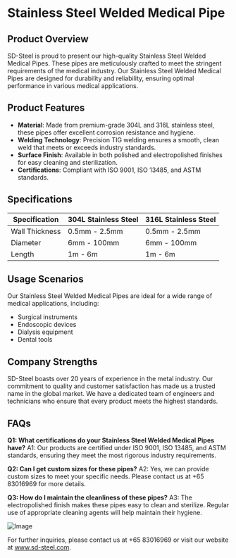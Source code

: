 # Stainless Steel Welded Medical Pipe

## Product Overview

SD-Steel is proud to present our high-quality Stainless Steel Welded Medical Pipes. These pipes are meticulously crafted to meet the stringent requirements of the medical industry. Our Stainless Steel Welded Medical Pipes are designed for durability and reliability, ensuring optimal performance in various medical applications.

## Product Features

- **Material**: Made from premium-grade 304L and 316L stainless steel, these pipes offer excellent corrosion resistance and hygiene.
- **Welding Technology**: Precision TIG welding ensures a smooth, clean weld that meets or exceeds industry standards.
- **Surface Finish**: Available in both polished and electropolished finishes for easy cleaning and sterilization.
- **Certifications**: Compliant with ISO 9001, ISO 13485, and ASTM standards.

## Specifications

| Specification | 304L Stainless Steel | 316L Stainless Steel |
|---------------|---------------------|---------------------|
| Wall Thickness | 0.5mm - 2.5mm       | 0.5mm - 2.5mm       |
| Diameter      | 6mm - 100mm         | 6mm - 100mm         |
| Length        | 1m - 6m             | 1m - 6m             |

## Usage Scenarios

Our Stainless Steel Welded Medical Pipes are ideal for a wide range of medical applications, including:

- Surgical instruments
- Endoscopic devices
- Dialysis equipment
- Dental tools

## Company Strengths

SD-Steel boasts over 20 years of experience in the metal industry. Our commitment to quality and customer satisfaction has made us a trusted name in the global market. We have a dedicated team of engineers and technicians who ensure that every product meets the highest standards.

## FAQs

**Q1: What certifications do your Stainless Steel Welded Medical Pipes have?**
A1: Our products are certified under ISO 9001, ISO 13485, and ASTM standards, ensuring they meet the most rigorous industry requirements.

**Q2: Can I get custom sizes for these pipes?**
A2: Yes, we can provide custom sizes to meet your specific needs. Please contact us at +65 83016969 for more details.

**Q3: How do I maintain the cleanliness of these pipes?**
A3: The electropolished finish makes these pipes easy to clean and sterilize. Regular use of appropriate cleaning agents will help maintain their hygiene.

![Image](https://github.com/user-attachments/assets/2567258e-e124-4816-932d-1809bd27ef0b)

For further inquiries, please contact us at +65 83016969 or visit our website at www.sd-steel.com.